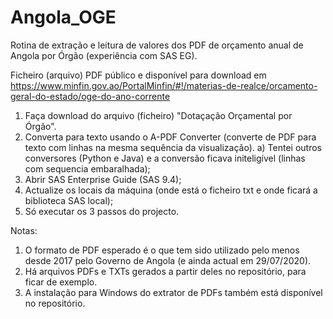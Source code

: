 # Angola_OGE
Rotina de extração e leitura de valores dos PDF de orçamento anual de Angola por Órgão (experiência com SAS EG).

Ficheiro (arquivo) PDF público e disponível para download em 
https://www.minfin.gov.ao/PortalMinfin/#!/materias-de-realce/orcamento-geral-do-estado/oge-do-ano-corrente

1) Faça download do arquivo (ficheiro) "Dotaçação Orçamental por Órgão".
2) Converta para texto usando o A-PDF Converter (converte de PDF para texto com linhas na mesma sequência da visualização).
  a) Tentei outros conversores (Python e Java) e a conversão ficava initeligível (linhas com sequencia embaralhada);
3) Abrir SAS Enterprise Guide (SAS 9.4);
4) Actualize os locais da máquina (onde está o ficheiro txt e onde ficará a biblioteca SAS local);
5) Só executar os 3 passos do projecto.

Notas: 
1) O formato de PDF esperado é o que tem sido utilizado pelo menos desde 2017 pelo Governo de Angola (e ainda actual em 29/07/2020).
2) Há arquivos PDFs e TXTs gerados a partir deles no repositório, para ficar de exemplo.
3) A instalação para Windows do extrator de PDFs também está disponível no repositório.
